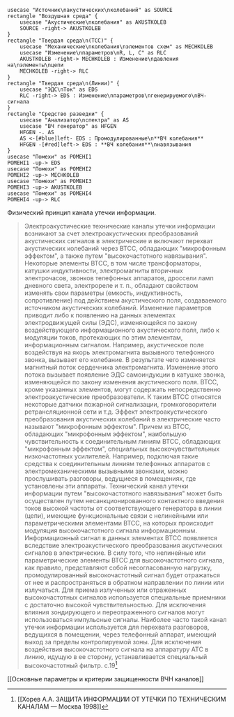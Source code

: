 ```plantuml
usecase "Источник\nакустических\nколебаний" as SOURCE
rectangle "Воздушная среда" {
	usecase "Акустические\nколебания" as AKUSTKOLEB
	SOURCE -right-> AKUSTKOLEB
}
rectangle "Твердая среда\n(ТСС)" {
	usecase "Механические\nколебания\nэлементов схем" as MECHKOLEB
	usecase "Изменение\nпараметров\nR, L, C" as RLC
	AKUSTKOLEB -right-> MECHKOLEB : Изменение\nдавления на\nэлементы\nцепи
	MECHKOLEB -right-> RLC
}
rectangle "Твердая среда\n(Линии)" {
	usecase "ЭДС\nТок" as EDS
	RLC -right-> EDS : Изменение\nпараметров\nгенерируемого\nВЧ-сигнала
}
rectangle "Средство разведки" {
	usecase "Анализатор\nспектра" as AS
	usecase "ВЧ генератор" as HFGEN
	HFGEN -. AS
	AS <-[#blue]left- EDS : Промодулированные\n**ВЧ колебания**
	HFGEN -[#red]left-> EDS : **ВЧ колебания**\nнавязывания
}
usecase "Помехи" as POMEHI1
POMEHI1 -up-> EDS
usecase "Помехи" as POMEHI2
POMEHI2 -up-> MECHKOLEB
usecase "Помехи" as POMEHI3
POMEHI3 -up-> AKUSTKOLEB
usecase "Помехи" as POMEHI4
POMEHI4 -up-> RLC
```

Физический принцип канала утечки информации.
>Электроакустические технические каналы утечки информации возникают за счет электроакустических преобразований акустических сигналов в электрические и включают перехват акустических колебаний через ВТСС, обладающих "микрофонным эффектом", а также путем "высокочастотного навязывания". Некоторые элементы ВТСС, в том числе трансформаторы, катушки индуктивности, электромагниты вторичных электрочасов, звонков телефонных аппаратов, дроссели ламп дневного света, электрореле и т. п., обладают свойством изменять свои параметры (емкость, индуктивность, сопротивление) под действием акустического поля, создаваемого источником акустических колебаний. Изменение параметров приводит либо к появлению на данных элементах электродвижущей силы (ЭДС), изменяющейся по закону воздействующего информационного акустического поля, либо к модуляции токов, протекающих по этим элементам, информационным сигналом. Например, акустическое поле воздействуя на якорь электромагнита вызывного телефонного звонка, вызывает его колебание. В результате чего изменяется магнитный поток сердечника электромагнита. Изменение этого потока вызывает появление ЭДС самоиндукции в катушке звонка, изменяющейся по закону изменения акустического поля. ВТСС, кроме указанных элементов, могут содержать непосредственно электроакустические преобразователи. К таким ВТСС относятся некоторые датчики пожарной сигнализации, громкоговорители ретрансляционной сети и т.д. Эффект электроакустического преобразования акустических колебаний в электрические часто называют "микрофонным эффектом". Причем из ВТСС, обладающих "микрофонным эффектом", наибольшую чувствительность к соединительным линиям ВТСС, обладающих "микрофонным эффектом", специальных высокочувствительных низкочастотных усилителей. Например, подключая такие средства к соединительным линиям телефонных аппаратов с электромеханическими вызывными звонками, можно прослушивать разговоры, ведущиеся в помещениях, где установлены эти аппараты. Технический канал утечки информации путем "высокочастотного навязывания" может быть осуществлен путем несанкционированного контактного введения токов высокой частоты от соответствующего генератора в линии (цепи), имеющие функциональные связи с нелинейными или параметрическими элементами ВТСС, на которых происходит модуляция высокочастотного сигнала информационным. Информационный сигнал в данных элементах ВТСС появляется вследствие электроакустического преобразования акустических сигналов в электрические. В силу того, что нелинейные или параметрические элементы ВТСС для высокочастотного сигнала, как правило, представляют собой несогласованную нагрузку, промодулированный высокочастотный сигнал будет отражаться от нее и распространяться в обратном направлении по линии или излучаться. Для приема излученных или отраженных высокочастотных сигналов используется специальные приемники с достаточно высокой чувствительностью. Для исключения влияния зондирующего и переотраженного сигналов могут использоваться импульсные сигналы. Наиболее часто такой канал утечки информации используется для перехвата разговоров, ведущихся в помещении, через телефонный аппарат, имеющий выход за пределы контролируемой зоны. Для исключения воздействия высокочастотного сигнала на аппаратуру АТС в линию, идущую в ее сторону, устанавливается специальный высокочастотный фильтр.
>c.19[^1] 

[[Основные параметры и критерии защищенности ВЧН каналов]]


[^1]:[[Хорев А.А. ЗАЩИТА ИНФОРМАЦИИ ОТ УТЕЧКИ ПО ТЕХНИЧЕСКИМ КАНАЛАМ — Москва 1998]]
